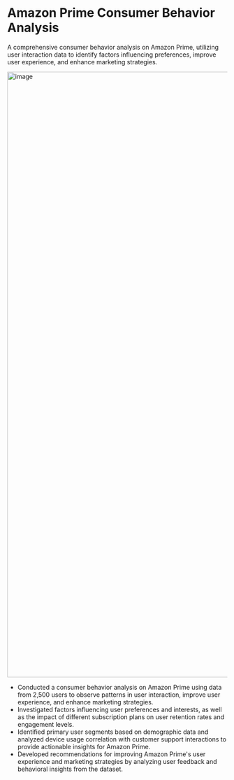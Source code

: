 # Amazon Prime Consumer Behavior Analysis
A comprehensive consumer behavior analysis on Amazon Prime, utilizing user interaction data to identify factors influencing preferences, improve user experience, and enhance marketing strategies.


<img width="1385" alt="image" src="https://github.com/echou024/AmazonPrimeConsumerBehaviorAnalysis/assets/97807909/3b29ca31-b875-48d2-b1d2-04021bbe9338">

- Conducted a consumer behavior analysis on Amazon Prime using data from 2,500 users to observe patterns in user interaction, improve user experience, and enhance marketing strategies.
- Investigated factors influencing user preferences and interests, as well as the impact of different subscription plans on user retention rates and engagement levels.
- Identified primary user segments based on demographic data and analyzed device usage correlation with customer support interactions to provide actionable insights for Amazon Prime.
- Developed recommendations for improving Amazon Prime's user experience and marketing strategies by analyzing user feedback and behavioral insights from the dataset.
